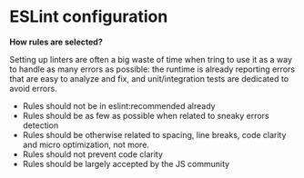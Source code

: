 
# ESLint configuration

**How rules are selected?**

Setting up linters are often a big waste of time when tring to use it as a way to handle as many errors as possible: the runtime is already reporting errors that are easy to analyze and fix, and unit/integration tests are dedicated to avoid errors.

- Rules should not be in eslint:recommended already
- Rules should be as few as possible when related to sneaky errors detection
- Rules should be otherwise related to spacing, line breaks, code clarity and micro optimization, not more.
- Rules should not prevent code clarity
- Rules should be largely accepted by the JS community
